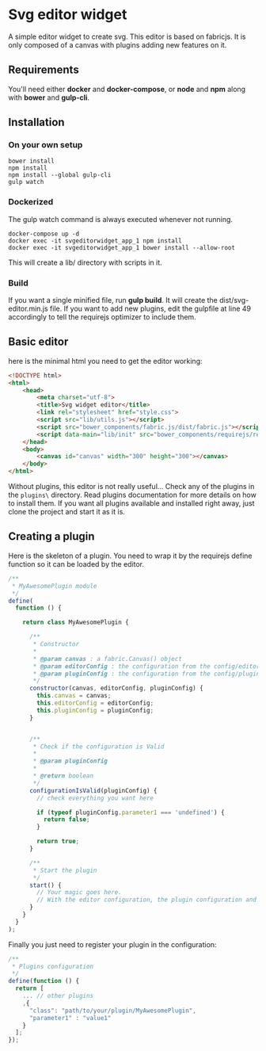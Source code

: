 Svg editor widget
=================

A simple editor widget to create svg.
This editor is based on fabricjs.
It is only composed of a canvas with plugins adding new features on it.

Requirements
------------

You'll need either **docker** and **docker-compose**, or **node** and **npm** along with **bower** and **gulp-cli**.

Installation
------------

### On your own setup

```
bower install
npm install
npm install --global gulp-cli
gulp watch
```

### Dockerized

The gulp watch command is always executed whenever not running.

```
docker-compose up -d
docker exec -it svgeditorwidget_app_1 npm install
docker exec -it svgeditorwidget_app_1 bower install --allow-root
```

This will create a lib/ directory with scripts in it.

### Build

If you want a single minified file, run **gulp build**. It will create the dist/svg-editor.min.js file.
If you want to add new plugins, edit the gulpfile at line 49 accordingly to tell the requirejs optimizer to include them.

Basic editor
------------

here is the minimal html you need to get the editor working:

```html
<!DOCTYPE html>
<html>
    <head>
        <meta charset="utf-8">
        <title>Svg widget editor</title>
        <link rel="stylesheet" href="style.css">
        <script src="lib/utils.js"></script>
        <script src="bower_components/fabric.js/dist/fabric.js"></script>
        <script data-main="lib/init" src="bower_components/requirejs/require.js"></script>
    </head>
    <body>
        <canvas id="canvas" width="300" height="300"></canvas>
    </body>
</html>
```

Without plugins, this editor is not really useful... Check any of the plugins in the `plugins\` directory. Read plugins documentation for more details on how to install them. If you want all plugins available and installed right away, just clone the project and start it as it is.

Creating a plugin
------------------

Here is the skeleton of a plugin. You need to wrap it by the requirejs define function so it can be loaded by the editor.

```js
/**
 * MyAwesomePlugin module
 */
define(
  function () {

    return class MyAwesomePlugin {

      /**
       * Constructor
       *
       * @param canvas : a fabric.Canvas() object
       * @param editorConfig : the configuration from the config/editor.js file
       * @param pluginConfig : the configuration from the config/plugin.js file
       */
      constructor(canvas, editorConfig, pluginConfig) {
        this.canvas = canvas;
        this.editorConfig = editorConfig;
        this.pluginConfig = pluginConfig;
      }


      /**
       * Check if the configuration is Valid
       *
       * @param pluginConfig
       *
       * @return boolean
       */
      configurationIsValid(pluginConfig) {
        // check everything you want here

        if (typeof pluginConfig.parameter1 === 'undefined') {
          return false;
        }

        return true;
      }

      /**
       * Start the plugin
       */
      start() {
        // Your magic goes here.
        // With the editor configuration, the plugin configuration and the canvas, do whatever you want to add features on the canvas
      }
    }
  }
);
```

Finally you just need to register your plugin in the configuration:

```js
/**
 * Plugins configuration
 */
define(function () {
  return [
    ... // other plugins
    ,{
      "class": "path/to/your/plugin/MyAwesomePlugin",
      "parameter1" : "value1"
    }
  ];
});
```
